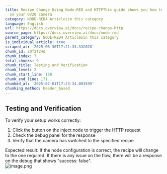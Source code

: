 ```yaml
---
title: Recipe Change Using Node-RED and HTTPThis guide shows you how to change recipes
  on your OV20 camera
category: NODE-RED4 Articlesin this category
language: English
url: https://docs.overview.ai/docs/recipe-change-http
source_page: https://docs.overview.ai/docs/node-red
parent_category: NODE-RED4 Articlesin this category
is_individual_article: true
scraped_at: '2025-06-30T17:21:33.332028'
chunk_id: 20f2f24d
chunk_index: 7
total_chunks: 9
chunk_title: Testing and Verification
chunk_level: 2
chunk_start_line: 158
chunk_end_line: 171
chunked_at: '2025-07-01T17:23:34.003599'
chunking_method: header_based
---
```


## Testing and Verification

To verify your setup works correctly:

  1. Click the button on the inject node to trigger the HTTP request
  2. Check the debug panel for the response
  3. Verify that the camera has switched to the specified recipe



Expected result: If the node configuration is correct, the recipe will change to the one required. If there is any issue on the flow, there will be a response on the debug that shows "success: false".  
![image.png](https://cdn.document360.io/863daf20-40fe-49e9-9c91-e3c6cfba55d1/Images/Documentation/image%28187%29.png)
